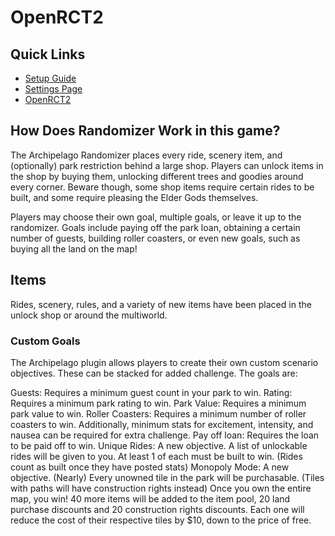 # OpenRCT2

## Quick Links
- [Setup Guide](../../../../tutorial/OpenRCT2/setup/en)
- [Settings Page](../../../../games/OpenRCT2/player-settings)
- [OpenRCT2](https://openrct2.io/)

## How Does Randomizer Work in this game?

The Archipelago Randomizer places every ride, scenery item, and (optionally) park restriction behind a large shop. Players can unlock items in the shop by buying them, unlocking different trees and goodies around every corner. Beware though, some shop items require certain rides to be built, and some require pleasing the Elder Gods themselves.

Players may choose their own goal, multiple goals, or leave it up to the randomizer. Goals include paying off the park loan, obtaining a certain number of guests, building roller coasters, or even new goals, such as buying all the land on the map!

## Items

Rides, scenery, rules, and a variety of new items have been placed in the unlock shop or around the multiworld. 


### Custom Goals

The Archipelago plugin allows players to create their own custom scenario objectives. These can be stacked for added challenge. The goals are:

Guests: Requires a minimum guest count in your park to win.
Rating: Requires a minimum park rating to win.
Park Value: Requires a minimum park value to win.
Roller Coasters: Requires a minimum number of roller coasters to win. Additionally, minimum stats for excitement, intensity, and nausea can be required for extra challenge.
Pay off loan: Requires the loan to be paid off to win.
Unique Rides: A new objective. A list of unlockable rides will be given to you. At least 1 of each must be built to win. (Rides count as built once they have posted stats)
Monopoly Mode: A new objective. (Nearly) Every unowned tile in the park will be purchasable. (Tiles with paths will have construction rights instead) Once you own the entire map, you win! 40 more items will be added to the item pool, 20 land purchase discounts and 20 construction rights discounts. Each one will reduce the cost of their respective tiles by $10, down to the price of free.
